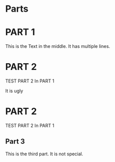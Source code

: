 # Parts

# PART 1

This is the Text in the middle.
It has multiple lines.

# PART 2
TEST PART 2 In PART 1

It is ugly

# PART 2
TEST PART 2 In PART 1

## Part 3
This is the third part.
It is not special.

